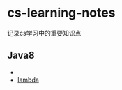 # cs-learning-notes
记录cs学习中的重要知识点
 
  ## Java8
  
- 
- [lambda](https://github.com/BufferedStream/cs-learning-notes/blob/master/notes/lambda.md)
